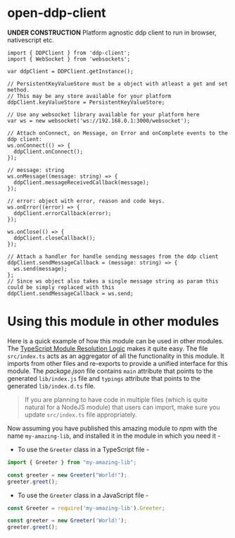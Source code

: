 # open-ddp-client

**UNDER CONSTRUCTION**
Platform agnostic ddp client to run in browser, nativescript etc.

```
import { DDPClient } from 'ddp-client';
import { WebSocket } from 'websockets';

var ddpClient = DDPClient.getInstance();

// PersistentKeyValueStore must be a object with atleast a get and set method.
// This may be any store available for your platform
ddpClient.keyValueStore = PersistentKeyValueStore;

// Use any websocket library available for your platform here
var ws = new websocket('ws://192.168.0.1:3000/websocket');

// Attach onConnect, on Message, on Error and onComplete events to the ddp client:
ws.onConnect(() => {
  ddpClient.onConnect();
});

// message: string
ws.onMessage((message: string) => {
  ddpClient.messageReceivedCallback(message);
});

// error: object with error, reason and code keys.
ws.onError((error) => {
  ddpClient.errorCallback(error);
});

ws.onClose(() => {
  ddpClient.closeCallback();
});

// Attach a handler for handle sending messages from the ddp client
ddpClient.sendMessageCallback = (message: string) => { 
  ws.send(message);
};
// Since ws object also takes a single message string as param this could be simply replaced with this
ddpClient.sendMessageCallback = ws.send;
```

# Using this module in other modules

Here is a quick example of how this module can be used in other modules. The [TypeScript Module Resolution Logic](https://www.typescriptlang.org/docs/handbook/module-resolution.html) makes it quite easy. The file `src/index.ts` acts as an aggregator of all the functionality in this module. It imports from other files and re-exports to provide a unified interface for this module. The _package.json_ file contains `main` attribute that points to the generated `lib/index.js` file and `typings` attribute that points to the generated `lib/index.d.ts` file.

> If you are planning to have code in multiple files (which is quite natural for a NodeJS module) that users can import, make sure you update `src/index.ts` file appropriately.

Now assuming you have published this amazing module to _npm_ with the name `my-amazing-lib`, and installed it in the module in which you need it -

- To use the `Greeter` class in a TypeScript file -

```ts
import { Greeter } from "my-amazing-lib";

const greeter = new Greeter("World!");
greeter.greet();
```

- To use the `Greeter` class in a JavaScript file -

```js
const Greeter = require('my-amazing-lib').Greeter;

const greeter = new Greeter('World!');
greeter.greet();
```
